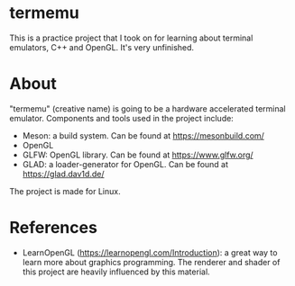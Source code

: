 # termemu

This is a practice project that I took on for learning about terminal emulators, C++ and OpenGL. It's very unfinished.

# About

"termemu" (creative name) is going to be a hardware accelerated terminal emulator. Components and tools used in the project include:
- Meson: a build system. Can be found at https://mesonbuild.com/
- OpenGL
- GLFW: OpenGL library. Can be found at https://www.glfw.org/
- GLAD: a loader-generator for OpenGL. Can be found at https://glad.dav1d.de/

The project is made for Linux.

# References

- LearnOpenGL (https://learnopengl.com/Introduction): a great way to learn more about graphics programming. The renderer and shader of this project are heavily influenced by this material.
